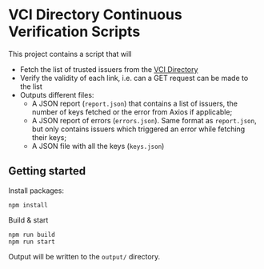 # VCI Directory Continuous Verification Scripts

This project contains a script that will

- Fetch the list of trusted issuers from the [VCI Directory](https://github.com/the-commons-project/vci-directory)
- Verify the validity of each link, i.e. can a GET request can be made to the list
- Outputs different files:
  - A JSON report (`report.json`) that contains a list of issuers, the number of keys fetched or the error from Axios if applicable;
  - A JSON report of errors (`errors.json`). Same format as `report.json`, but only contains issuers which triggered an error while fetching their keys;
  - A JSON file with all the keys (`keys.json`)



## Getting started

Install packages:

```
npm install
```

Build & start

```
npm run build
npm run start
```

Output will be written to the `output/` directory.
